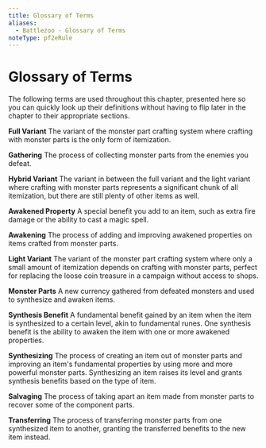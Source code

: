 ```yaml
---
title: Glossary of Terms
aliases:
  - Battlezoo - Glossary of Terms
noteType: pf2eRule
---
```


# Glossary of Terms
The following terms are used throughout this chapter, presented here so you can quickly look up their definitions without having to flip later in the chapter to their appropriate sections.

**Full Variant** The variant of the monster part crafting system where crafting with monster parts is the only form of itemization.

**Gathering** The process of collecting monster parts from the enemies you defeat.

**Hybrid Variant** The variant in between the full variant and the light variant where crafting with monster parts represents a significant chunk of all itemization, but there are still plenty of other items as well.

**Awakened Property** A special benefit you add to an item, such as extra fire damage or the ability to cast a magic spell.

**Awakening** The process of adding and improving awakened properties on items crafted from monster parts.

**Light Variant** The variant of the monster part crafting system where only a small amount of itemization depends on crafting with monster parts, perfect for replacing the loose coin treasure in a campaign without access to shops.

**Monster Parts** A new currency gathered from defeated monsters and used to synthesize and awaken items.

**Synthesis Benefit** A fundamental benefit gained by an item when the item is synthesized to a certain level, akin to fundamental runes. One synthesis benefit is the ability to awaken the item with one or more awakened properties.

**Synthesizing** The process of creating an item out of monster parts and improving an item's fundamental properties by using more and more powerful monster parts. Synthesizing an item raises its level and grants synthesis benefits based on the type of item.

**Salvaging** The process of taking apart an item made from monster parts to recover some of the component parts.

**Transferring** The process of transferring monster parts from one synthesized item to another, granting the transferred benefits to the new item instead.